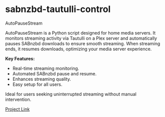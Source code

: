 # sabnzbd-tautulli-control

AutoPauseStream

AutoPauseStream is a Python script designed for home media servers. It monitors streaming activity via Tautulli on a Plex server and automatically pauses SABnzbd downloads to ensure smooth streaming. When streaming ends, it resumes downloads, optimizing your media server experience.

**Key Features:**
- Real-time streaming monitoring.
- Automated SABnzbd pause and resume.
- Enhances streaming quality.
- Easy setup for all users.

Ideal for users seeking uninterrupted streaming without manual intervention.

[Project Link](https://github.com/coasttech/AutoPauseStream)
